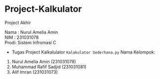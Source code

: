 # Project-Kalkulator
Project Akhir
<div> Nama : Nurul Amelia Amin</div>
<div> NIM :  231031078</div>
<div> Prodi: Sistem Infromasi C </div>

* Tugas Project Kalkalulator `Kalakulator Sederhana.py`
Nama Kelompok:
1. Nurul Amelia Amin (231031078)
2. Muhammad Rafif Sadjid (231031081)
3. Alif Imran (231031073)
